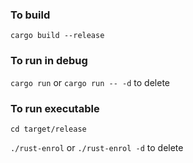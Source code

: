 ### To build
`cargo build --release`

### To run in debug
`cargo run` or `cargo run -- -d` to delete

### To run executable
`cd target/release`

`./rust-enrol` or `./rust-enrol -d` to delete

